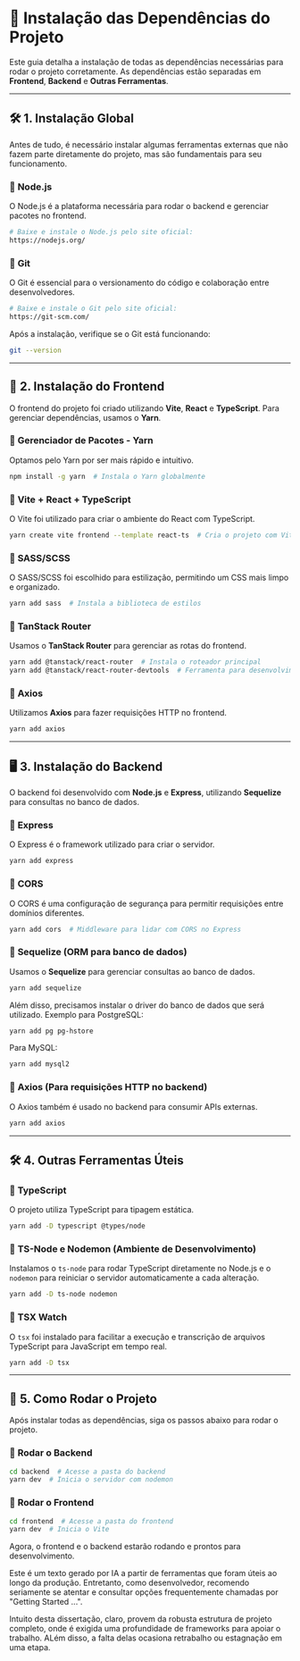 # 📌 Instalação das Dependências do Projeto

Este guia detalha a instalação de todas as dependências necessárias para rodar o projeto corretamente. As dependências estão separadas em **Frontend**, **Backend** e **Outras Ferramentas**.

---

## 🛠️ **1. Instalação Global**
Antes de tudo, é necessário instalar algumas ferramentas externas que não fazem parte diretamente do projeto, mas são fundamentais para seu funcionamento.

### 📌 **Node.js**
O Node.js é a plataforma necessária para rodar o backend e gerenciar pacotes no frontend.

```sh
# Baixe e instale o Node.js pelo site oficial:
https://nodejs.org/
```

### 📌 **Git**
O Git é essencial para o versionamento do código e colaboração entre desenvolvedores.

```sh
# Baixe e instale o Git pelo site oficial:
https://git-scm.com/
```

Após a instalação, verifique se o Git está funcionando:
```sh
git --version
```

---

## 🎨 **2. Instalação do Frontend**
O frontend do projeto foi criado utilizando **Vite**, **React** e **TypeScript**. Para gerenciar dependências, usamos o **Yarn**.

### 📌 **Gerenciador de Pacotes - Yarn**
Optamos pelo Yarn por ser mais rápido e intuitivo.
```sh
npm install -g yarn  # Instala o Yarn globalmente
```

### 📌 **Vite + React + TypeScript**
O Vite foi utilizado para criar o ambiente do React com TypeScript.
```sh
yarn create vite frontend --template react-ts  # Cria o projeto com Vite
```

### 📌 **SASS/SCSS**
O SASS/SCSS foi escolhido para estilização, permitindo um CSS mais limpo e organizado.
```sh
yarn add sass  # Instala a biblioteca de estilos
```

### 📌 **TanStack Router**
Usamos o **TanStack Router** para gerenciar as rotas do frontend.
```sh
yarn add @tanstack/react-router  # Instala o roteador principal
yarn add @tanstack/react-router-devtools  # Ferramenta para desenvolvimento de rotas
```

### 📌 **Axios**
Utilizamos **Axios** para fazer requisições HTTP no frontend.
```sh
yarn add axios
```

---

## 🖥️ **3. Instalação do Backend**
O backend foi desenvolvido com **Node.js** e **Express**, utilizando **Sequelize** para consultas no banco de dados.

### 📌 **Express**
O Express é o framework utilizado para criar o servidor.
```sh
yarn add express
```

### 📌 **CORS**
O CORS é uma configuração de segurança para permitir requisições entre domínios diferentes.
```sh
yarn add cors  # Middleware para lidar com CORS no Express
```

### 📌 **Sequelize (ORM para banco de dados)**
Usamos o **Sequelize** para gerenciar consultas ao banco de dados.
```sh
yarn add sequelize
```
Além disso, precisamos instalar o driver do banco de dados que será utilizado. Exemplo para PostgreSQL:
```sh
yarn add pg pg-hstore
```
Para MySQL:
```sh
yarn add mysql2
```

### 📌 **Axios (Para requisições HTTP no backend)**
O Axios também é usado no backend para consumir APIs externas.
```sh
yarn add axios
```

---

## 🛠️ **4. Outras Ferramentas Úteis**

### 📌 **TypeScript**
O projeto utiliza TypeScript para tipagem estática.
```sh
yarn add -D typescript @types/node
```

### 📌 **TS-Node e Nodemon (Ambiente de Desenvolvimento)**
Instalamos o `ts-node` para rodar TypeScript diretamente no Node.js e o `nodemon` para reiniciar o servidor automaticamente a cada alteração.
```sh
yarn add -D ts-node nodemon
```

### 📌 **TSX Watch**
O `tsx` foi instalado para facilitar a execução e transcrição de arquivos TypeScript para JavaScript em tempo real.
```sh
yarn add -D tsx
```

---

## 🚀 **5. Como Rodar o Projeto**
Após instalar todas as dependências, siga os passos abaixo para rodar o projeto.

### 📌 **Rodar o Backend**
```sh
cd backend  # Acesse a pasta do backend
yarn dev  # Inicia o servidor com nodemon
```

### 📌 **Rodar o Frontend**
```sh
cd frontend  # Acesse a pasta do frontend
yarn dev  # Inicia o Vite
```

Agora, o frontend e o backend estarão rodando e prontos para desenvolvimento.

Este é um texto gerado por IA a partir de ferramentas que foram úteis ao longo da produção. Entretanto, como desenvolvedor, recomendo seriamente se atentar e consultar opções frequentemente chamadas por "Getting Started ...".

Intuito desta dissertação, claro, provem da robusta estrutura de projeto completo, onde é exigida uma profundidade de frameworks para apoiar o trabalho. ALém disso, a falta delas ocasiona retrabalho ou estagnação em uma etapa.